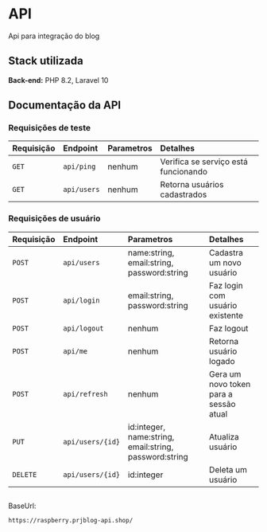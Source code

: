 
# API

Api para integração do blog

## Stack utilizada

**Back-end:** PHP 8.2, Laravel 10

## Documentação da API

### Requisições de teste

|Requisição          | Endpoint         | Parametros                                  | Detalhes                               |
| :----------------- | :--------------- | :------------------------------------------ | :------------------------------------- |
|`GET`               | `api/ping`       | nenhum                                      | Verifica se serviço está funcionando   |
|`GET`               | `api/users`      | nenhum                                      | Retorna usuários cadastrados           |

### Requisições de usuário

|Requisição          | Endpoint         | Parametros                                              | Detalhes                               |
| :----------------- | :--------------- | :------------------------------------------------------ | :------------------------------------- |
|`POST`              | `api/users`      | name:string, email:string, password:string              | Cadastra um novo usuário               |
|`POST`              | `api/login`      | email:string, password:string                           | Faz login com usuário existente        |
|`POST`              | `api/logout`     | nenhum                                                  | Faz logout                             |
|`POST`              | `api/me`         | nenhum                                                  | Retorna usuário logado                 |
|`POST`              | `api/refresh`    | nenhum                                                  | Gera um novo token para a sessão atual |
|`PUT`               | `api/users/{id}` | id:integer, name:string, email:string, password:string  | Atualiza usuário                       |
|`DELETE`            | `api/users/{id}` | id:integer                                              | Deleta um usuário                      |

##

BaseUrl:
```bash
https://raspberry.prjblog-api.shop/
```
